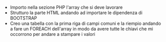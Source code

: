 - Importo nella sezione PHP l'array che si deve lavorare
- Strutturo la parte HTML andando ad importare le dipendenza di BOOTSTRAP
- Creo una tabella con la prima riga di campi comuni e la riempio andando a fare un FOREACH dell'array in modo da avere tutte le chiavi che mi occorrono per andare a stampare i valori
